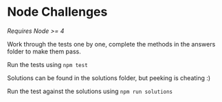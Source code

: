 # Node Challenges

*Requires Node >= 4*

Work through the tests one by one, complete the methods in the answers folder to make them pass.

Run the tests using ```npm test```

Solutions can be found in the solutions folder, but peeking is cheating :)

Run the test against the solutions using ```npm run solutions```
